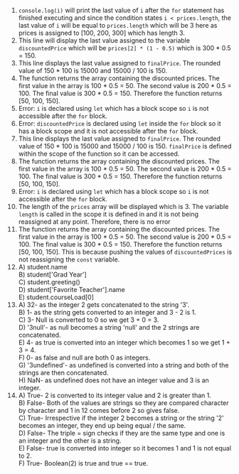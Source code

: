 1. `console.log(i)` will print the last value of `i` after the `for` statement has finished executing and since the condition states `i < prices.length`, the last value of `i` will be equal to `prices.length` which will be 3 here as prices is assigned to [100, 200, 300] which has length 3.
2. This line will display the last value assigned to the variable `discountedPrice` which will be `prices[2] * (1 - 0.5)` which is 300 * 0.5 = 150.
3. This line displays the last value assigned to `finalPrice`. The rounded value of 150 * 100 is 15000 and 15000 / 100 is 150.
4. The function returns the array containing the discounted prices. The first value in the array is 100 * 0.5 = 50. The second value is 200 * 0.5 = 100. The final value is 300 * 0.5 = 150. Therefore the function returns [50, 100, 150].
5. Error: `i` is declared using `let` which has a block scope so `i` is not accessible after the `for` block.
6. Error: `discountedPrice` is declared using `let` inside the `for` block so it has a block scope and it is not accessible after the `for` block.
7. This line displays the last value assigned to `finalPrice`. The rounded value of 150 * 100 is 15000 and 15000 / 100 is 150. `finalPrice` is defined within the scope of the function so it can be accessed.
8. The function returns the array containing the discounted prices. The first value in the array is 100 * 0.5 = 50. The second value is 200 * 0.5 = 100. The final value is 300 * 0.5 = 150. Therefore the function returns [50, 100, 150].
9. Error: `i` is declared using `let` which has a block scope so `i` is not accessible after the `for` block.
10. The length of the `prices` array will be displayed which is 3. The variable `length` is called in the scope it is defined in and it is not being reassigned at any point. Therefore, there is no error
11. The function returns the array containing the discounted prices. The first value in the array is 100 * 0.5 = 50. The second value is 200 * 0.5 = 100. The final value is 300 * 0.5 = 150. Therefore the function returns [50, 100, 150]. This is because pushing the values of `discountedPrices` is not reassigning the `const` variable.
12.  A) student.name <br>
     B) student['Grad Year'] <br> 
     C) student.greeting() <br> 
     D) student['Favorite Teacher'].name <br> 
     E) student.courseLoad[0] <br> 
13.  A) 32- as the integer 2 gets concatenated to the string '3'. <br>
     B) 1- as the string gets converted to an integer and 3 - 2 is 1. <br> 
     C) 3- Null is converted to 0 so we get 3 + 0 = 3. <br> 
     D) '3null'- as null becomes a string 'null' and the 2 strings are concatenated. <br> 
     E) 4- as true is converted into an integer which becomes 1 so we get 1 + 3 = 4. <br> 
     F) 0- as false and null are both 0 as integers. <br>
     G) '3undefined'- as undefined is converted into a string and both of the strings are then concatenated. <br>
     H) NaN- as undefined does not have an integer value and 3 is an integer. <br>
14.  A) True- 2 is converted to its integer value and 2 is greater than 1. <br>
     B) False- Both of the values are strings so they are compared character by character and 1 in 12 comes before 2 so gives false. <br> 
     C) True- Irrespective if the integer 2 becomes a string or the string '2' becomes an integer, they end up being equal / the same. <br> 
     D) False- The triple = sign checks if they are the same type and one is an integer and the other is a string. <br> 
     E) False- true is converted into integer so it becomes 1 and 1 is not equal to 2. <br> 
     F) True- Boolean(2) is true and true == true. <br>
